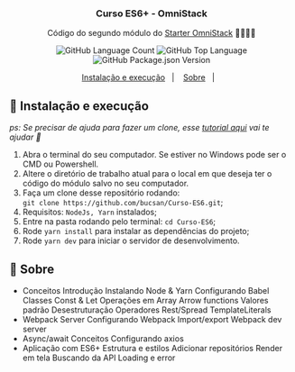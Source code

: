 <h3 align="center">
  Curso ES6+ - OmniStack
</h3>

<p align="center">Código do segundo módulo do <a href="https://rocketseat.com.br/starter/curso-gratuito-javascript-es6">Starter OmniStack</a> 🚀👨🏻‍🚀</p>

<p align="center">
  <img alt="GitHub Language Count" src="https://img.shields.io/github/languages/count/bucsan/Curso-ES6" />

  <img alt="GitHub Top Language" src="https://img.shields.io/github/languages/top/bucsan/Curso-ES6" />

  <img alt="GitHub Package.json Version" src="https://img.shields.io/github/package-json/v/bucsan/Curso-ES6" />
</p>

<p align="center">
  <a href="#-instalacao-e-execução">Instalação e execução</a>&nbsp;&nbsp;&nbsp;|&nbsp;&nbsp;&nbsp;
  <a href="#-sobre">Sobre</a>&nbsp;&nbsp;&nbsp;|&nbsp;&nbsp;&nbsp;
</p>

## 🚀 Instalação e execução

_ps: Se precisar de ajuda para fazer um clone, esse [tutorial aqui](https://help.github.com/pt/github/creating-cloning-and-archiving-repositories/cloning-a-repository) vai te ajudar 💖_

1. Abra o terminal do seu computador. Se estiver no Windows pode ser o CMD ou Powershell.
2. Altere o diretório de trabalho atual para o local em que deseja ter o código do módulo salvo no seu computador.
3. Faça um clone desse repositório rodando: <br> `git clone https://github.com/bucsan/Curso-ES6.git`;
4. Requisitos: `NodeJs, Yarn` instalados;
5. Entre na pasta rodando pelo terminal: `cd Curso-ES6`;
6. Rode `yarn install` para instalar as dependências do projeto;
7. Rode `yarn dev` para iniciar o servidor de desenvolvimento.

## 🤔 Sobre

- Conceitos
		Introdução
		Instalando Node & Yarn
		Configurando Babel
		Classes
		Const & Let
		Operações em Array
		Arrow functions
		Valores padrão
		Desestruturação
		Operadores Rest/Spread
		TemplateLiterals
- Webpack Server
		Configurando Webpack
		Import/export
		Webpack dev server
- Async/await
		Conceitos
		Configurando axios
- Aplicação com ES6+
		Estrutura e estilos
		Adicionar repositórios
		Render em tela
		Buscando da API
		Loading e error
